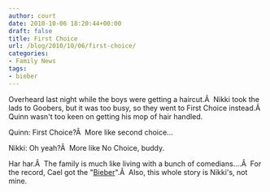 ```yaml
---
author: court
date: 2010-10-06 18:20:44+00:00
draft: false
title: First Choice
url: /blog/2010/10/06/first-choice/
categories:
- Family News
tags:
- bieber
---
```


Overheard last night while the boys were getting a haircut.Â  Nikki took the lads to Goobers, but it was too busy, so they went to First Choice instead.Â  Quinn wasn't too keen on getting his mop of hair handled.

Quinn: First Choice?Â  More like second choice...

Nikki: Oh yeah?Â  More like No Choice, buddy.

Har har.Â  The family is much like living with a bunch of comedians....Â  For the record, Cael got the "[Bieber](http://en.wikipedia.org/wiki/Justin_Bieber)".Â  Also, this whole story is Nikki's, not mine.
